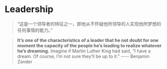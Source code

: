 # Leadership

> “这是一个领导者的特征之一，即他从不怀疑他所领导的人实现他所梦想的任何事情的能力。”
>
> 

> **It’s one of the characteristics of a leader that he not doubt for one moment the capacity of the people he’s leading to realize whatever he’s dreaming.** Imagine if Martin Luther King had said, “I have a dream. Of course, I’m not sure they’ll be up to it.”   ---- Benjamin Zander









